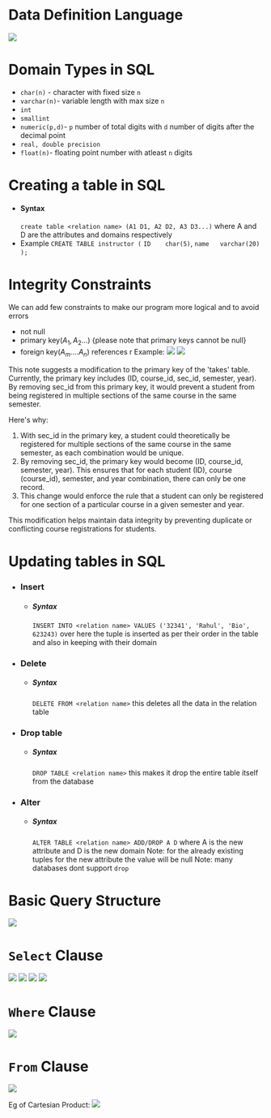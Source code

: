 # Data Definition Language
![](assets/Pasted%20image%2020240805204229.png)

# Domain Types in SQL
- `char(n)` - character with fixed size `n`
- `varchar(n)`- variable length with max size `n`
- `int`
- `smallint`
- `numeric(p,d)`- `p` number of total digits with `d` number of digits after the decimal point
- `real, double precision`
- `float(n)`- floating point number with atleast `n` digits

# Creating a table in SQL
- #### Syntax
	`create table <relation name> (A1 D1, A2 D2, A3 D3...)`
	where A and D are the attributes and domains respectively 
- Example
	`CREATE TABLE instructor (`
	`ID    char(5)`,
	`name   varchar(20)`
	`);`

# Integrity Constraints
We can add few constraints to make our program more logical and to avoid errors
- not null
- primary key($A_1, A_2...$)   {please note that primary keys cannot be null}
- foreign key($A_m.... A_n$) references r
Example:
![](assets/Pasted%20image%2020240805210415.png)
![](assets/Pasted%20image%2020240805210449.png)

This note suggests a modification to the primary key of the 'takes' table. Currently, the primary key includes (ID, course_id, sec_id, semester, year). By removing sec_id from this primary key, it would prevent a student from being registered in multiple sections of the same course in the same semester.

Here's why:

1. With sec_id in the primary key, a student could theoretically be registered for multiple sections of the same course in the same semester, as each combination would be unique.
2. By removing sec_id, the primary key would become (ID, course_id, semester, year). This ensures that for each student (ID), course (course_id), semester, and year combination, there can only be one record.
3. This change would enforce the rule that a student can only be registered for one section of a particular course in a given semester and year.

This modification helps maintain data integrity by preventing duplicate or conflicting course registrations for students.


# Updating tables in SQL
- ### Insert
	- ##### Syntax
		`INSERT INTO <relation name> VALUES ('32341', 'Rahul', 'Bio', 623243)`
		over here the tuple is inserted as per their order in the table and also in keeping with their domain
- ### Delete
	- ##### Syntax
		`DELETE FROM <relation name>`
		this deletes all the data in the relation table
- ### Drop table
	- ##### Syntax
		`DROP TABLE <relation name>`
		this makes it drop the entire table itself from the database
- ### Alter 
	- ##### Syntax
		`ALTER TABLE <relation name> ADD/DROP A D` where A is the new attribute and D is the new domain
		Note: for the already existing tuples for the new attribute the value will be null
		Note: many databases dont support `drop`


# Basic Query Structure
![](assets/Pasted%20image%2020240806212117.png)

# `Select` Clause

![](assets/Pasted%20image%2020240806212352.png)
![](assets/Pasted%20image%2020240806214302.png)
![](assets/Pasted%20image%2020240806214503.png)
![](assets/Pasted%20image%2020240806214632.png)

# `Where` Clause
![](assets/Pasted%20image%2020240806214916.png)

# `From` Clause
![](assets/Pasted%20image%2020240806215524.png)

Eg of Cartesian Product:
![](assets/Pasted%20image%2020240806215604.png)